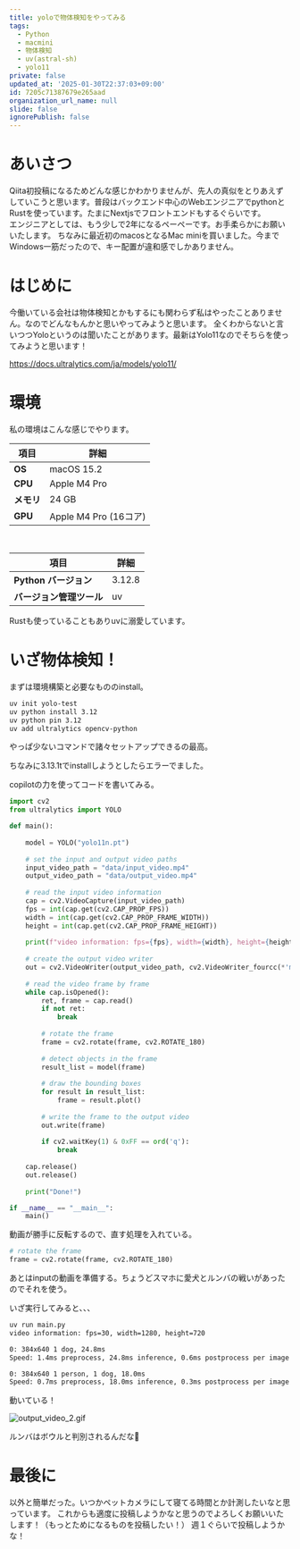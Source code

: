 ```yaml
---
title: yoloで物体検知をやってみる
tags:
  - Python
  - macmini
  - 物体検知
  - uv(astral-sh)
  - yolo11
private: false
updated_at: '2025-01-30T22:37:03+09:00'
id: 7205c71387679e265aad
organization_url_name: null
slide: false
ignorePublish: false
---
```

# あいさつ
Qiita初投稿になるためどんな感じかわかりませんが、先人の真似をとりあえずしていこうと思います。普段はバックエンド中心のWebエンジニアでpythonとRustを使っています。たまにNextjsでフロントエンドもするぐらいです。  
エンジニアとしては、もう少しで2年になるペーペーです。お手柔らかにお願いいたします。
ちなみに最近初のmacosとなるMac miniを買いました。今までWindows一筋だったので、キー配置が違和感でしかありません。

# はじめに
今働いている会社は物体検知とかもするにも関わらず私はやったことありません。なのでどんなもんかと思いやってみようと思います。
全くわからないと言いつつYoloというのは聞いたことがあります。最新はYolo11なのでそちらを使ってみようと思います！

https://docs.ultralytics.com/ja/models/yolo11/

# 環境
私の環境はこんな感じでやります。

| 項目  | 詳細 |
|------|------|
| **OS** | macOS 15.2 |
| **CPU** | Apple M4 Pro |
| **メモリ** | 24 GB |
| **GPU** | Apple M4 Pro (16コア) |

<br>

| 項目  | 詳細 |
|------|------|
| **Python バージョン** | 3.12.8 |
| **バージョン管理ツール** | uv |

Rustも使っていることもありuvに溺愛しています。

# いざ物体検知！

まずは環境構築と必要なもののinstall。
```bash
uv init yolo-test
uv python install 3.12
uv python pin 3.12
uv add ultralytics opencv-python
```
やっぱ少ないコマンドで諸々セットアップできるの最高。

ちなみに3.13.1tでinstallしようとしたらエラーでました。

copilotの力を使ってコードを書いてみる。

```py:main.py
import cv2
from ultralytics import YOLO

def main():
    
    model = YOLO("yolo11n.pt")
    
    # set the input and output video paths
    input_video_path = "data/input_video.mp4"
    output_video_path = "data/output_video.mp4"
    
    # read the input video information
    cap = cv2.VideoCapture(input_video_path)
    fps = int(cap.get(cv2.CAP_PROP_FPS))
    width = int(cap.get(cv2.CAP_PROP_FRAME_WIDTH))
    height = int(cap.get(cv2.CAP_PROP_FRAME_HEIGHT))
    
    print(f"video information: fps={fps}, width={width}, height={height}")
    
    # create the output video writer
    out = cv2.VideoWriter(output_video_path, cv2.VideoWriter_fourcc(*'mp4v'), fps, (width, height))
    
    # read the video frame by frame
    while cap.isOpened():
        ret, frame = cap.read()
        if not ret:
            break
        
        # rotate the frame
        frame = cv2.rotate(frame, cv2.ROTATE_180)
        
        # detect objects in the frame
        result_list = model(frame)
        
        # draw the bounding boxes
        for result in result_list:
            frame = result.plot()
        
        # write the frame to the output video
        out.write(frame)
        
        if cv2.waitKey(1) & 0xFF == ord('q'):
            break
        
    cap.release()
    out.release()
    
    print("Done!")

if __name__ == "__main__":
    main()

```

動画が勝手に反転するので、直す処理を入れている。
```py
# rotate the frame
frame = cv2.rotate(frame, cv2.ROTATE_180)
```

あとはinputの動画を準備する。ちょうどスマホに愛犬とルンバの戦いがあったのでそれを使う。

いざ実行してみると、、、
```bash
uv run main.py
video information: fps=30, width=1280, height=720

0: 384x640 1 dog, 24.8ms
Speed: 1.4ms preprocess, 24.8ms inference, 0.6ms postprocess per image at shape (1, 3, 384, 640)

0: 384x640 1 person, 1 dog, 18.0ms
Speed: 0.7ms preprocess, 18.0ms inference, 0.3ms postprocess per image at shape (1, 3, 384, 640)

```
動いている！

![output_video_2.gif](https://qiita-image-store.s3.ap-northeast-1.amazonaws.com/0/3722589/70052756-e62f-3e45-3fab-2ae2f72a6728.gif)

ルンバはボウルと判別されるんだな🧐

# 最後に
以外と簡単だった。いつかペットカメラにして寝てる時間とか計測したいなと思っています。
これからも適度に投稿しようかなと思うのでよろしくお願いいたします！（もっとためになるものを投稿したい！）
週１ぐらいで投稿しようかな！